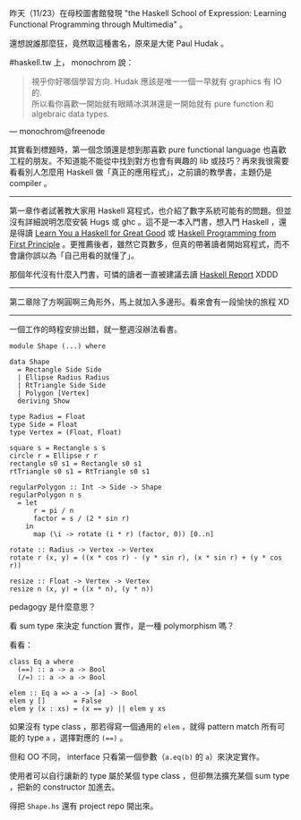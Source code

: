 昨天（11/23）在母校圖書館發現 "the Haskell School of Expression: Learning Functional Programming through Multimedia" 。

還想說誰那麼狂，竟然取這種書名，原來是大佬 Paul Hudak 。

#haskell.tw 上， monochrom 說：

> 視乎你好哪個學習方向. Hudak 應該是唯一一個一早就有 graphics 有 IO 的.  
> 所以看你喜歡一開始就有眼睛冰淇淋還是一開始就有 pure function 和 algebraic data types.

— monochrom@freenode

其實看到標題時，第一個念頭還是想到那喜歡 pure functional language 也喜歡工程的朋友。不知道能不能從中找到對方也會有興趣的 lib 或技巧？再來我很需要看看別人怎麼用 Haskell 做「真正的應用程式」，之前讀的教學書，主題仍是 compiler 。

---

第一章作者試著教大家用 Haskell 寫程式，也介紹了數字系統可能有的問題。但並沒有詳細說明怎麼安裝 Hugs 或 ghc 。這不是一本入門書，想入門 Haskell ，還是得讀 [Learn You a Haskell for Great Good][LYaH] 或 [Haskell Programming from First Principle][HPfFP] 。更推薦後者，雖然它頁數多，但真的帶著讀者開始寫程式，而不會讓你誤以為「自己用看的就懂了」。

那個年代沒有什麼入門書，可憐的讀者一直被建議去讀 [Haskell Report][Report] XDDD

[LYaH]: http://learnyouahaskell.com/
[HPfFP]: http://haskellbook.com/
[Report]: https://www.haskell.org/onlinereport/

---

第二章除了方啊圓啊三角形外，馬上就加入多邊形。看來會有一段愉快的旅程 XD

---

一個工作的時程安排出錯，就一整週沒辦法看書。

```
module Shape (...) where

data Shape
  = Rectangle Side Side
  | Ellipse Radius Radius
  | RtTriangle Side Side
  | Polygon [Vertex]
  deriving Show

type Radius = Float
type Side = Float
type Vertex = (Float, Float)

square s = Rectangle s s
circle r = Ellipse r r
rectangle s0 s1 = Rectangle s0 s1
rtTriangle s0 s1 = RtTriangle s0 s1

regularPolygon :: Int -> Side -> Shape
regularPolygon n s 
  = let
      r = pi / n
      factor = s / (2 * sin r)
    in
      map (\i -> rotate (i * r) (factor, 0)) [0..n]

rotate :: Radius -> Vertex -> Vertex
rotate r (x, y) = ((x * cos r) - (y * sin r), (x * sin r) + (y * cos r))

resize :: Float -> Vertex -> Vertex
resize n (x, y) = ((x * n), (y * n))
```

pedagogy 是什麼意思？

看 sum type 來決定 function 實作，是一種 polymorphism 嗎？

看看：

```
class Eq a where
  (==) :: a -> a -> Bool
  (/=) :: a -> a -> Bool

elem :: Eq a => a -> [a] -> Bool
elem y []       = False
elem y (x : xs) = (x == y) || elem y xs
```

如果沒有 type class ，那若得寫一個通用的 `elem` ，就得 pattern match 所有可能的 type `a` ，選擇對應的 `(==)` 。

但和 OO 不同， interface 只看第一個參數（`a.eq(b)` 的 `a`）來決定實作。

使用者可以自行讓新的 type 屬於某個 type class ，但卻無法擴充某個 sum type ，把新的 constructor 加進去。

得把 `Shape.hs` 還有 project repo 開出來。
